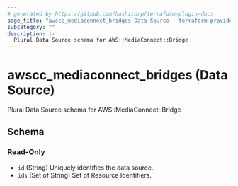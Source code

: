 ```yaml
---
# generated by https://github.com/hashicorp/terraform-plugin-docs
page_title: "awscc_mediaconnect_bridges Data Source - terraform-provider-awscc"
subcategory: ""
description: |-
  Plural Data Source schema for AWS::MediaConnect::Bridge
---
```


# awscc_mediaconnect_bridges (Data Source)

Plural Data Source schema for AWS::MediaConnect::Bridge



<!-- schema generated by tfplugindocs -->
## Schema

### Read-Only

- `id` (String) Uniquely identifies the data source.
- `ids` (Set of String) Set of Resource Identifiers.
